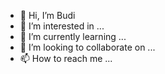 - 👋 Hi, I’m Budi
- 👀 I’m interested in ...
- 🌱 I’m currently learning ...
- 💞️ I’m looking to collaborate on ...
- 📫 How to reach me ...

<!---
Sholehati88/Test is a ✨ special ✨ repository because its `README.md` (this file) appears on your GitHub profile.
You can click the Preview link to take a look at your changes.
--->
